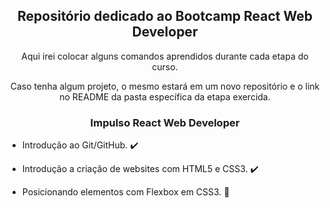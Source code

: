 <h2 align="center">Repositório dedicado ao Bootcamp React Web Developer</h2>

<p align="center">Aqui irei colocar alguns comandos aprendidos durante cada etapa do curso.

<p align="center">Caso tenha algum projeto, o mesmo estará em um novo repositório e o link no README da pasta específica da etapa exercida. 

<h3 align="center">Impulso React Web Developer</h3>


- Introdução ao Git/GitHub. ✔️

- Introdução a criação de websites com HTML5 e CSS3. ✔️

- Posicionando elementos com Flexbox em CSS3. 🚧

  

